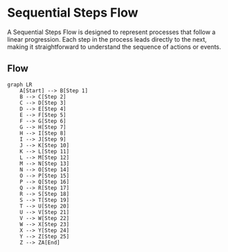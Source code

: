
# Sequential Steps Flow

A Sequential Steps Flow is designed to represent processes that follow a linear progression. Each step in the process leads directly to the next, making it straightforward to understand the sequence of actions or events.

## Flow

```mermaid
graph LR
    A[Start] --> B[Step 1]
    B --> C[Step 2]
    C --> D[Step 3]
    D --> E[Step 4]
    E --> F[Step 5]
    F --> G[Step 6]
    G --> H[Step 7]
    H --> I[Step 8]
    I --> J[Step 9]
    J --> K[Step 10]
    K --> L[Step 11]
    L --> M[Step 12]
    M --> N[Step 13]
    N --> O[Step 14]
    O --> P[Step 15]
    P --> Q[Step 16]
    Q --> R[Step 17]
    R --> S[Step 18]
    S --> T[Step 19]
    T --> U[Step 20]
    U --> V[Step 21]
    V --> W[Step 22]
    W --> X[Step 23]
    X --> Y[Step 24]
    Y --> Z[Step 25]
    Z --> ZA[End]
```
